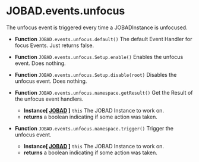 # JOBAD.events.unfocus

The unfocus event is triggered every time a JOBADInstance is unfocused. 

* **Function** `JOBAD.events.unfocus.default()` The default Event Handler for focus Events. Just returns false. 

* **Function** `JOBAD.events.unfocus.Setup.enable()` Enables the unfocus event. Does nothing. 
* **Function** `JOBAD.events.unfocus.Setup.disable(root)` Disables the unfocus event. Does nothing. 
* **Function** `JOBAD.events.unfocus.namespace.getResult()` Get the Result of the unfocus event handlers. 
	* **Instance[ [JOBAD](../JOBADInstance/index.md) ]** `this` The JOBAD Instance to work on. 
	* **returns** a boolean indicating if some action was taken. 

* **Function** `JOBAD.events.unfocus.namespace.trigger()` Trigger the unfocus event. 
	* **Instance[ [JOBAD](../JOBADInstance/index.md) ]** `this` The JOBAD Instance to work on. 
	* **returns** a boolean indicating if some action was taken. 